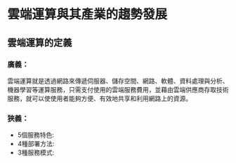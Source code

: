 # 雲端運算與其產業的趨勢發展

## 雲端運算的定義

### 廣義：
雲端運算就是透過網路來傳遞伺服器、儲存空間、網路、軟體、資料處理與分析、機器學習等運算服務，只需支付使用的雲端服務費用，並藉由雲端供應商存取技術服務，就可以使使用者能夠方便、有效地共享和利用網路上的資源。

### 狹義：
- 5個服務特色:
- 4種部署方法:
- 3種服務模式:
